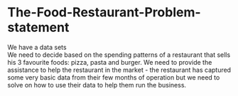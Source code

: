 # The-Food-Restaurant-Problem-statement
We have a data sets  
We need to decide based on the spending patterns of a restaurant that sells his 3 favourite foods: pizza, pasta and burger.
We need to provide the assistance to help the restaurant in the market - the restaurant has captured some very basic data from their few months of operation but 
we need to solve on how to use their data to help them run the business.
